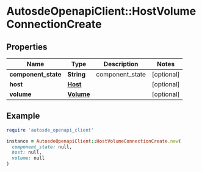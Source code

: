 # AutosdeOpenapiClient::HostVolumeConnectionCreate

## Properties

| Name | Type | Description | Notes |
| ---- | ---- | ----------- | ----- |
| **component_state** | **String** | component_state | [optional] |
| **host** | [**Host**](Host.md) |  | [optional] |
| **volume** | [**Volume**](Volume.md) |  | [optional] |

## Example

```ruby
require 'autosde_openapi_client'

instance = AutosdeOpenapiClient::HostVolumeConnectionCreate.new(
  component_state: null,
  host: null,
  volume: null
)
```

